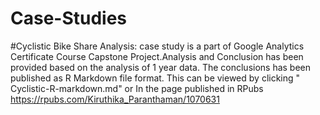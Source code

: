 # Case-Studies
#Cyclistic Bike Share Analysis:
case study is a part of Google Analytics Certificate Course Capstone Project.Analysis and Conclusion has been provided based on the
analysis of 1 year data. The conclusions has been published as R Markdown file format. This can be viewed by clicking 
   " Cyclistic-R-markdown.md" 
            or
 In the page published in RPubs
 <https://rpubs.com/Kiruthika_Paranthaman/1070631>
